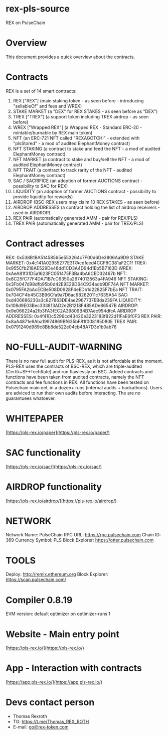 # rex-pls-source
REX on PulseChain

# Overview
This document provides a quick overview about the contracts.

# Contracts
REX is a set of 14 smart contracts: 
1. REX ["REX"] (main staking token - as seen before - introducing "sellableOf" and fees and WREX)
2. STAKE MARKET (a "DEX" for REX STAKES - as seen before as "DEX")
3. TREX ["TREX"] (a support token including TREX airdrop - as seen before)
4. WREX ["Wrapped REX"] (a Wrapped REX - Standard ERC-20 - mintable/burnable by REX main token)
5. NFT (an ERC-721 NFT called "REXAGOTCHI" - extended with "plsStored" - a mod of audited ElephantMoney contract)
6. NFT STAKING (a contract to stake and feed the NFT - a mod of audited ElephantMoney contract)
7. NFT MARKET (a contract to stake and buy/sell the NFT - a mod of audited ElephantMoney contract)
8. NFT TRAIT (a contract to track rarity of the NFT - audited ElephantMoney contract)
9. SAC / SACRIFICE (an adoption of former AUCTIONS contract - possibility to SAC for REX)
10. LIQUIDITY (an adoption of former AUCTIONS contract - possibility to provide liquidity for rewards)
11. AIRDROP (BSC-REX users may claim 10 REX STAKES - as seen before)
12. AIRDROP ADDRESSES (a contract holding the list of airdrop receivers - used in AIRDROP)
13. REX PAIR (automatically generated AMM - pair for REX/PLS)
14. TREX PAIR (automatically generated AMM - pair for TREX/PLS)

# Contract adresses
REX: 0x538B1BA51458565e553264c7F00d6De3806Aa9D9
STAKE MARKET: 0x4c141A02955277E317Acdfeed4CCF8C381aF2C1f
TREX: 0x955Cfb218AE529De48dd1CD3A4D94d1Eb5B7163D
WREX: 0xAeA81f31D5a1623FC051475F3Ba4bA6CED32467b
NFT: 0x8C25fC77F4DA71B7cC6350a2674013563a4FA946
NFT STAKING: 0x3Fb047d98dfb95b0d42E9E29D64C934adb9DF74A
NFT MARKET: 0x0795FA2bAcECBe508D0928F4eEDb1d22825F7bEa
NFT TRAIT: 0x704CF4b45C3B96Cfa9a7D6ac98262011c7635A54
SAC: 0xd406686230a3c827863DE4ae2967737EBda239FA
LIQUIDITY: 0x108d9E03Bec333813AD2e2B1218F485ADe86547B
AIRDROP: 0x9e066224a2fb3FA3fEC2A39809B4B7Aec954dfcA
AIRDROP ADDRESSES: 0x4f41Dc5299cd43420e3223183f822d11FaE6f0F3
REX PAIR: 0x8aA4871e6Aba19974869Bf635bF81f008185080E
TREX PAIR: 0x0791240d989c8Bb8de522e04cb48A7D3e1b0ab76

# NO-FULL-AUDIT-WARNING
There is no new full audit for PLS-REX, as it is not affordable at the moment.
PLS-REX uses the contracts of BSC-REX, which are triple-audited (Certik+SF+TechRate) and run flawlessly on BSC.
Added contracts and functions have been taken from audited contracts, namely the NFT contracts and fee functions in REX.
All functions have been tested on Pulsechain main net, in a dozen+ runs (internal audits + hackathons).
Users are adviced to run their own audits before interacting. The are no guarantuees whatoever. 

# WHITEPAPER
[https://pls-rex.io/paper](https://pls-rex.io/paper/)

# SAC functionality
[https://pls-rex.io/sac/](https://pls-rex.io/sac/)

# AIRDROP functionality
[https://pls-rex.io/airdrop/](https://pls-rex.io/airdrop/)

# NETWORK
Network Name: PulseChain
RPC URL: https://rpc.pulsechain.com
Chain ID: 369
Currency Symbol: PLS
Block Explorer: https://otter.pulsechain.com

# TOOLS
Deploy: http://remix.ethereum.org
Block Explorer: https://scan.pulsechain.com/

# Compiler 0.8.19 
EVM version: default
optimizer on 
optimizer-runs 1 

# Website - Main entry point
[https://pls-rex.io/](https://pls-rex.io/)

# App - Interaction with contracts
[https://app.pls-rex.io/](https://app.pls-rex.io/)

# Devs contact person
+ Thomas Rexroth
+ TG: https://t.me/Thomas_REX_ROTH
+ E-mail: go@rex-token.com

